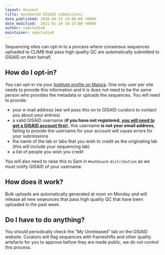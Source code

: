 ```yaml
---
layout: docpost
title: Automated GISAID submissions
date_published: 2020-04-15 19:00:00 +0000
date_modified:  2021-01-19 10:15:00 +0000
author: samstudio8
maintainer: samstudio8
---
```


Sequencing sites can opt-in to a process where consensus sequences uploaded to CLIMB that pass high quality QC are automatically submitted to GISAID on their behalf.

## How do I opt-in?

You can opt-in via your [Institute profile on Majora](https://majora.covid19.climb.ac.uk/forms/institute/).
One only user per site needs to provide this information and it is does not need to be the same person who provides the metadata or uploads the sequences.
You will need to provide:

* your e-mail address (we will pass this on to GISAID curators to contact you about your entries)
* a valid GISAID username (**if you have not registered, [you will need to get a GISAID account first](https://www.gisaid.org/registration/register/)**), this username **is not your email address**, failing to provide the username for your account will cause errors for your submissions
* the name of the lab or labs that you wish to credit as the originating lab (this will include your sequencing lab)
* a list of people you wish you credit

You will also need to raise this to Sam in `#outbound-distribution` as we must notify GISAID of your username.

## How does it work?

Bulk uploads are automatically generated at noon on Monday and will release all new seqeunces that pass high quality QC that have been uploaded in the past week.

## Do I have to do anything?

You should periodically check the "My Unreleased" tab on the GISAID website. Curators will flag sequences with frameshifts and other quality artefacts for you to approve before they are made public, we do not control this process.

